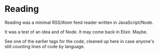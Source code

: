# Reading

Reading was a minimal RSS/Atom feed reader written in JavaScript/Node.

It was a test of an idea and of Node. It may come back in Elixir. Maybe.

See one of the earlier tags for the code, cleaned up here in case anyone's still counting lines of code by language.
